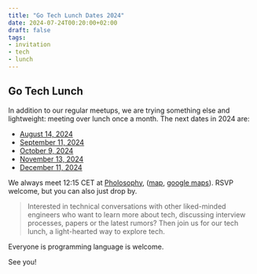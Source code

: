```yaml
---
title: "Go Tech Lunch Dates 2024"
date: 2024-07-24T00:20:00+02:00
draft: false
tags:
- invitation
- tech
- lunch
---
```


## Go Tech Lunch

In addition to our regular meetups, we are trying something else and
lightweight: meeting over lunch once a month. The next dates in 2024 are:

* [August 14, 2024](https://www.meetup.com/leipzig-golang/events/302422578/)
* [September 11, 2024](https://www.meetup.com/leipzig-golang/events/vrnqmtygcmbpb/)
* [October 9, 2024](https://www.meetup.com/leipzig-golang/events/vrnqmtygcnbmb/)
* [November 13, 2024](https://www.meetup.com/leipzig-golang/events/vrnqmtygcpbrb/)
* [December 11, 2024](https://www.meetup.com/leipzig-golang/events/vrnqmtygcqbpb/)

We always meet 12:15 CET at [Pholosophy](https://pholosophy.de/),
([map](https://www.openstreetmap.org/node/2459099851), [google
maps](https://maps.app.goo.gl/cYFDP5hPR5mVuGxU7)). RSVP welcome, but you can
also just drop by.

> Interested in technical conversations with other liked-minded engineers who
> want to learn more about tech, discussing interview processes, papers or the
> latest rumors? Then join us for our tech lunch, a light-hearted way to
> explore tech.

Everyone is programming language is welcome.

See you!

